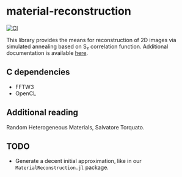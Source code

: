 # material-reconstruction
[![CI](https://github.com/shamazmazum/material-reconstruction/actions/workflows/build.yml/badge.svg)](https://github.com/shamazmazum/material-reconstruction/actions/workflows/build.yml)

This library provides the means for reconstruction of 2D images via simulated
annealing based on S₂ correlation function. Additional documentation is
available [here](https://shamazmazum.github.io/material-reconstruction/).

## C dependencies

* FFTW3
* OpenCL

## Additional reading

Random Heterogeneous Materials, Salvatore Torquato.

## TODO

* Generate a decent initial approximation, like in our `MaterialReconstruction.jl`
package.
